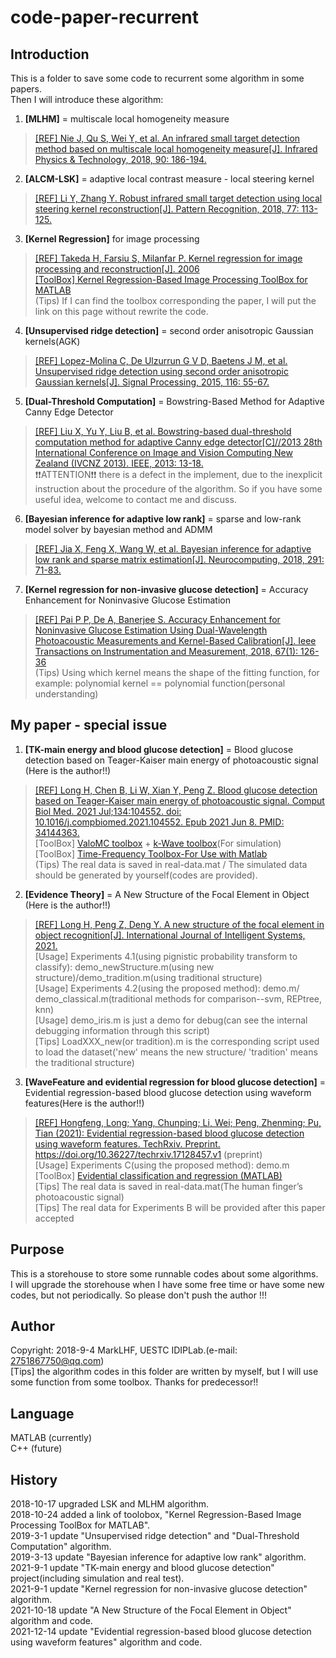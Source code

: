 # code-paper-recurrent

## Introduction

This is a folder to save some code to recurrent some algorithm in some papers.  
Then I will introduce these algorithm:  
1. **[MLHM]** = multiscale local homogeneity measure  
>[[REF] Nie J, Qu S, Wei Y, et al. An infrared small target detection method based on multiscale local homogeneity measure[J]. Infrared Physics & Technology, 2018, 90: 186-194.](https://www.sciencedirect.com/science/article/pii/S1350449517305078)  

2. **[ALCM-LSK]** = adaptive local contrast measure - local steering kernel  
>[[REF] Li Y, Zhang Y. Robust infrared small target detection using local steering kernel reconstruction[J]. Pattern Recognition, 2018, 77: 113-125.](https://www.sciencedirect.com/science/article/abs/pii/S0031320317304983)  

3. **[Kernel Regression]** for image processing  
>[[REF] Takeda H, Farsiu S, Milanfar P. Kernel regression for image processing and reconstruction[J]. 2006](https://ieeexplore.ieee.org/document/4060955)  
>[[ToolBox] Kernel Regression-Based Image Processing ToolBox for MATLAB](http://alumni.soe.ucsc.edu/~htakeda/KernelToolBox.htm)  
(Tips) If I can find the toolbox corresponding the paper, I will put the link on this page without rewrite the code.  

4. **[Unsupervised ridge detection]** = second order anisotropic Gaussian kernels(AGK)   
>[[REF] Lopez-Molina C, De Ulzurrun G V D, Baetens J M, et al. Unsupervised ridge detection using second order anisotropic Gaussian kernels[J]. Signal Processing, 2015, 116: 55-67.](https://www.sciencedirect.com/science/article/pii/S0165168415001255)   

5. **[Dual-Threshold Computation]** = Bowstring-Based Method for Adaptive Canny Edge Detector   
>[[REF] Liu X, Yu Y, Liu B, et al. Bowstring-based dual-threshold computation method for adaptive Canny edge detector[C]//2013 28th International Conference on Image and Vision Computing New Zealand (IVCNZ 2013). IEEE, 2013: 13-18.](https://ieeexplore.ieee.org/document/6726985)   
>:exclamation::exclamation:ATTENTION:exclamation::exclamation: there is a defect in the implement, due to the inexplicit instruction about the procedure of the algorithm. So if you have some useful idea, welcome to contact me and discuss.    

6. **[Bayesian inference for adaptive low rank]** = sparse and low-rank model solver by bayesian method and ADMM    
>[[REF] Jia X, Feng X, Wang W, et al. Bayesian inference for adaptive low rank and sparse matrix estimation[J]. Neurocomputing, 2018, 291: 71-83.](https://www.sciencedirect.com/science/article/pii/S0925231218302030)    

7. **[Kernel regression for non-invasive glucose detection]** = Accuracy Enhancement for Noninvasive Glucose Estimation    
>[[REF] Pai P P, De A, Banerjee S. Accuracy Enhancement for Noninvasive Glucose Estimation Using Dual-Wavelength Photoacoustic Measurements and Kernel-Based Calibration[J]. Ieee Transactions on Instrumentation and Measurement, 2018, 67(1): 126-36](https://ieeexplore.ieee.org/document/8090535)   
>(Tips) Using which kernel means the shape of the fitting function, for example: polynomial kernel == polynomial function(personal understanding)   

## My paper - special issue

1. **[TK-main energy and blood glucose detection]** = Blood glucose detection based on Teager-Kaiser main energy of photoacoustic signal (Here is the author!!)  
>[[REF] Long H, Chen B, Li W, Xian Y, Peng Z. Blood glucose detection based on Teager-Kaiser main energy of photoacoustic signal. Comput Biol Med. 2021 Jul;134:104552. doi: 10.1016/j.compbiomed.2021.104552. Epub 2021 Jun 8. PMID: 34144363.](https://pubmed.ncbi.nlm.nih.gov/34144363/)    
>[ToolBox] [ValoMC toolbox](https://inverselight.github.io/ValoMC/) + [k-Wave toolbox](http://www.k-wave.org/documentation/k-wave.php)(For simulation)  
>[ToolBox] [Time-Frequency Toolbox-For Use with Matlab](http://tftb.nongnu.org/)   
>(Tips) The real data is saved in real-data.mat / The simulated data should be generated by yourself(codes are provided).   

2. **[Evidence Theory]** = A New Structure of the Focal Element in Object (Here is the author!!)  
>[[REF] Long H, Peng Z, Deng Y. A new structure of the focal element in object recognition[J]. International Journal of Intelligent Systems, 2021.](https://onlinelibrary.wiley.com/doi/10.1002/int.22675)  
>[Usage] Experiments 4.1(using pignistic probability transform to classify): demo_newStructure.m(using new structure)/demo_tradition.m(using traditional structure)  
>[Usage] Experiments 4.2(using the proposed method): demo.m/ demo_classical.m(traditional methods for comparison--svm, REPtree, knn)  
>[Usage] demo_iris.m is just a demo for debug(can see the internal debugging information through this script)  
>[Tips] LoadXXX_new(or tradition).m is the corresponding script used to load the dataset('new' means the new structure/ 'tradition' means the traditional structure)  

3. **[WaveFeature and evidential regression for blood glucose detection]** = Evidential regression-based blood glucose detection using waveform features(Here is the author!!)  
>[[REF] Hongfeng, Long; Yang, Chunping; Li, Wei; Peng, Zhenming; Pu, Tian (2021): Evidential regression-based blood glucose detection using waveform features. TechRxiv. Preprint.](https://doi.org/10.36227/techrxiv.17128457.v1) https://doi.org/10.36227/techrxiv.17128457.v1 (preprint)  
>[Usage] Experiments C(using the proposed method): demo.m  
>[ToolBox] [Evidential classification and regression (MATLAB)](https://www.hds.utc.fr/~tdenoeux/dokuwiki/en/software/tbm_reg)  
>[Tips] The real data is saved in real-data.mat(The human finger’s photoacoustic signal)  
>[Tips] The real data for Experiments B will be provided after this paper accepted   

## Purpose

This is a storehouse to store some runnable codes about some algorithms.  
I will upgrade the storehouse when I have some free time or have some new codes, but not periodically. So please don't push the author !!!

## Author

Copyright: 2018-9-4 MarkLHF, UESTC IDIPLab.(e-mail: 2751867750@qq.com)  
[Tips] the algorithm codes in this folder are written by myself, but I will use some function from some toolbox. Thanks for predecessor!!

## Language

MATLAB (currently)  
C++    (future)

## History
2018-10-17 upgraded LSK and MLHM algorithm.  
2018-10-24 added a link of toolobox, "Kernel Regression-Based Image Processing ToolBox for MATLAB".  
2019-3-1 update "Unsupervised ridge detection" and "Dual-Threshold Computation" algorithm.     
2019-3-13 update "Bayesian inference for adaptive low rank" algorithm.     
2021-9-1 update "TK-main energy and blood glucose detection" project(including simulation and real test).     
2021-9-1 update "Kernel regression for non-invasive glucose detection" algorithm.     
2021-10-18 update "A New Structure of the Focal Element in Object" algorithm and code.     
2021-12-14 update "Evidential regression-based blood glucose detection using waveform features" algorithm and code.     
